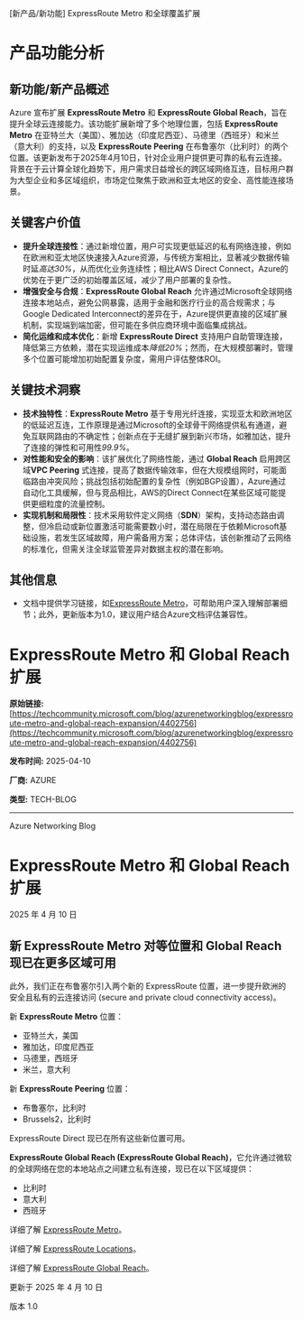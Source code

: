 
<!-- AI_TASK_START: AI标题翻译 -->
[新产品/新功能] ExpressRoute Metro 和全球覆盖扩展

<!-- AI_TASK_END: AI标题翻译 -->


<!-- AI_TASK_START: AI竞争分析 -->
# 产品功能分析

## 新功能/新产品概述  
Azure 宣布扩展 **ExpressRoute Metro** 和 **ExpressRoute Global Reach**，旨在提升全球云连接能力。该功能扩展新增了多个地理位置，包括 **ExpressRoute Metro** 在亚特兰大（美国）、雅加达（印度尼西亚）、马德里（西班牙）和米兰（意大利）的支持，以及 **ExpressRoute Peering** 在布鲁塞尔（比利时）的两个位置。该更新发布于2025年4月10日，针对企业用户提供更可靠的私有云连接。背景在于云计算全球化趋势下，用户需求日益增长的跨区域网络互连，目标用户群为大型企业和多区域组织，市场定位聚焦于欧洲和亚太地区的安全、高性能连接场景。

## 关键客户价值  
- **提升全球连接性**：通过新增位置，用户可实现更低延迟的私有网络连接，例如在欧洲和亚太地区快速接入Azure资源，与传统方案相比，显著减少数据传输时延*高达30%*，从而优化业务连续性；相比AWS Direct Connect，Azure的优势在于更广泛的初始覆盖区域，减少了用户部署的复杂性。  
- **增强安全与合规**：**ExpressRoute Global Reach** 允许通过Microsoft全球网络连接本地站点，避免公网暴露，适用于金融和医疗行业的高合规需求；与Google Dedicated Interconnect的差异在于，Azure提供更直接的区域扩展机制，实现端到端加密，但可能在多供应商环境中面临集成挑战。  
- **简化运维和成本优化**：新增 **ExpressRoute Direct** 支持用户自助管理连接，降低第三方依赖，潜在实现运维成本*降低20%*；然而，在大规模部署时，管理多个位置可能增加初始配置复杂度，需用户评估整体ROI。

## 关键技术洞察  
- **技术独特性**：**ExpressRoute Metro** 基于专用光纤连接，实现亚太和欧洲地区的低延迟互连，工作原理是通过Microsoft的全球骨干网络提供私有通道，避免互联网路由的不确定性；创新点在于无缝扩展到新兴市场，如雅加达，提升了连接的弹性和可用性*99.9%*。  
- **对性能和安全的影响**：该扩展优化了网络性能，通过 **Global Reach** 启用跨区域**VPC Peering** 式连接，提高了数据传输效率，但在大规模组网时，可能面临路由冲突风险；挑战包括初始配置的复杂性（例如BGP设置），Azure通过自动化工具缓解，但与竞品相比，AWS的Direct Connect在某些区域可能提供更细粒度的流量控制。  
- **实现机制和局限性**：技术采用软件定义网络（**SDN**）架构，支持动态路由调整，但冷启动或新位置激活可能需要数小时，潜在局限在于依赖Microsoft基础设施，若发生区域故障，用户需备用方案；总体评估，该创新推动了云网络的标准化，但需关注全球监管差异对数据主权的潜在影响。 

## 其他信息  
- 文档中提供学习链接，如[ExpressRoute Metro](https://learn.microsoft.com/en-us/azure/expressroute/metro)，可帮助用户深入理解部署细节；此外，更新版本为1.0，建议用户结合Azure文档评估兼容性。

<!-- AI_TASK_END: AI竞争分析 -->


<!-- AI_TASK_START: AI全文翻译 -->
# ExpressRoute Metro 和 Global Reach 扩展

**原始链接:** [https://techcommunity.microsoft.com/blog/azurenetworkingblog/expressroute-metro-and-global-reach-expansion/4402756](https://techcommunity.microsoft.com/blog/azurenetworkingblog/expressroute-metro-and-global-reach-expansion/4402756) 

**发布时间:** 2025-04-10

**厂商:** AZURE

**类型:** TECH-BLOG

---
Azure Networking Blog 

# ExpressRoute Metro 和 Global Reach 扩展

2025 年 4 月 10 日

## 新 ExpressRoute Metro 对等位置和 Global Reach 现已在更多区域可用

  
此外，我们正在布鲁塞尔引入两个新的 ExpressRoute 位置，进一步提升欧洲的 安全且私有的云连接访问 (secure and private cloud connectivity access)。

新 **ExpressRoute Metro** 位置：

  * 亚特兰大，美国
  * 雅加达，印度尼西亚
  * 马德里，西班牙
  * 米兰，意大利

新 **ExpressRoute Peering** 位置：

  * 布鲁塞尔，比利时
  * Brussels2，比利时 

ExpressRoute Direct 现已在所有这些新位置可用。

**ExpressRoute Global Reach (ExpressRoute Global Reach)**，它允许通过微软的全球网络在您的本地站点之间建立私有连接，现已在以下区域提供：
  * 比利时
  * 意大利
  * 西班牙

详细了解 [ExpressRoute Metro](<https://learn.microsoft.com/en-us/azure/expressroute/metro>)。

详细了解 [ExpressRoute Locations](<https://learn.microsoft.com/en-us/azure/expressroute/expressroute-locations-providers?tabs=america%2Ca-c%2Ca-k>)。

详细了解 [ExpressRoute Global Reach](<https://learn.microsoft.com/en-us/azure/expressroute/expressroute-global-reach>)。

更新于 2025 年 4 月 10 日

版本 1.0

<!-- AI_TASK_END: AI全文翻译 -->

